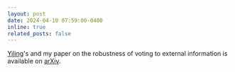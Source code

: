 ```yaml
---
layout: post
date: 2024-04-10 07:59:00-0400
inline: true
related_posts: false
---
```


[Yiling](yiling.seas.harvard.edu)'s and my paper on the robustness of voting to external information is available on [arXiv](https://arxiv.org/abs/2404.07818).